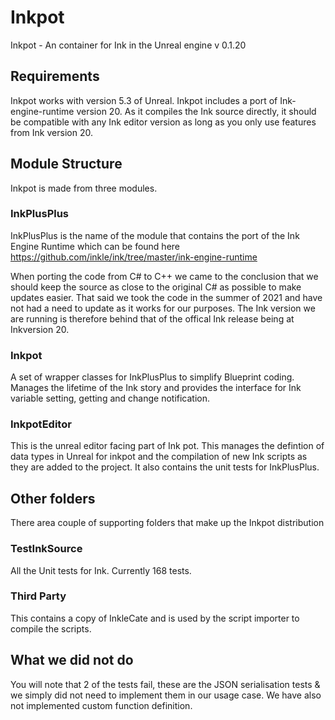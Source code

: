 # Inkpot
Inkpot - An container for Ink in the Unreal engine
v 0.1.20

## Requirements 
Inkpot works with version 5.3 of Unreal.
Inkpot includes a port of Ink-engine-runtime version 20.
As it compiles the Ink source directly, it should be compatible with any Ink editor version as long as you only use features from Ink version 20.

## Module Structure

Inkpot is made from three modules. 

### InkPlusPlus
InkPlusPlus is the name of the module that contains the port of the Ink Engine Runtime which can be found here
https://github.com/inkle/ink/tree/master/ink-engine-runtime

When porting the code from C# to C++ we came to the conclusion that we should keep the source as close to the original C# as possible to make updates easier. 
That said we took the code in the summer of 2021 and have not had a need to update as it works for our purposes. 
The Ink version we are running is therefore behind that of the offical Ink release being at Inkversion 20.

### Inkpot 
A set of wrapper classes for InkPlusPlus to simplify Blueprint coding.
Manages the lifetime of the Ink story and provides the interface for Ink variable setting, getting and change notification.

### InkpotEditor 
This is the unreal editor facing part of Ink pot.
This manages the defintion of data types in Unreal for inkpot and the compilation of new Ink scripts as they are added to the project. 
It also contains the unit tests for InkPlusPlus. 

## Other folders
There area couple of supporting folders that make up the Inkpot distribution 

### TestInkSource
All the Unit tests for Ink. 
Currently 168 tests.

### Third Party 
This contains a copy of InkleCate and is used by the script importer to compile the scripts.

## What we did not do
You will note that 2 of the tests fail, these are the JSON serialisation tests & we simply did not need to implement them in our usage case.
We have also not implemented custom function definition.




